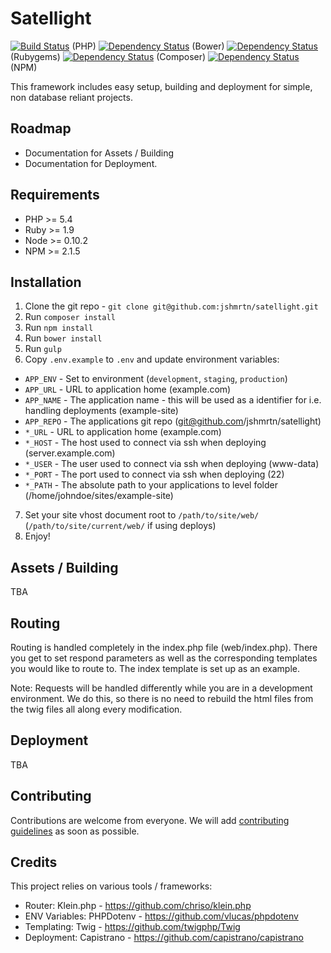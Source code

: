 # Satellight
[![Build Status](https://travis-ci.org/jshmrtn/satellight.svg)](https://travis-ci.org/jshmrtn/satellight) (PHP)
[![Dependency Status](https://www.versioneye.com/user/projects/561b7c2ea193340f32001204/badge.svg?style=flat)](https://www.versioneye.com/user/projects/561b7c2ea193340f32001204) (Bower)
[![Dependency Status](https://www.versioneye.com/user/projects/561b7c2fa193340f2f001417/badge.svg?style=flat)](https://www.versioneye.com/user/projects/561b7c2fa193340f2f001417) (Rubygems)
[![Dependency Status](https://www.versioneye.com/user/projects/561b7c2fa193340f28001303/badge.svg?style=flat)](https://www.versioneye.com/user/projects/561b7c2fa193340f28001303) (Composer)
[![Dependency Status](https://www.versioneye.com/user/projects/561b7c30a193340f3200120e/badge.svg?style=flat)](https://www.versioneye.com/user/projects/561b7c30a193340f3200120e) (NPM)

This framework includes easy setup, building and deployment for simple, non database reliant projects.

## Roadmap
* Documentation for Assets / Building
* Documentation for Deployment.

## Requirements

* PHP >= 5.4
* Ruby >= 1.9
* Node >= 0.10.2
* NPM >= 2.1.5

## Installation

1. Clone the git repo - `git clone git@github.com:jshmrtn/satellight.git`
2. Run `composer install`
3. Run `npm install`
4. Run `bower install`
5. Run `gulp`
6. Copy `.env.example` to `.env` and update environment variables:
  * `APP_ENV` - Set to environment (`development`, `staging`, `production`)
  * `APP_URL` - URL to application home (example.com)
  * `APP_NAME` - The application name - this will be used as a identifier for i.e. handling deployments (example-site)
  * `APP_REPO` - The applications git repo (git@github.com/jshmrtn/satellight)
  * `*_URL` - URL to application home (example.com)
  * `*_HOST` - The host used to connect via ssh when deploying (server.example.com)
  * `*_USER` - The user used to connect via ssh when deploying (www-data)
  * `*_PORT` - The port used to connect via ssh when deploying (22)
  * `*_PATH` - The absolute path to your applications to level folder (/home/johndoe/sites/example-site)
7. Set your site vhost document root to `/path/to/site/web/` (`/path/to/site/current/web/` if using deploys)
8. Enjoy!

## Assets / Building

TBA

## Routing

Routing is handled completely in the index.php file (web/index.php).
There you get to set respond parameters as well as the corresponding templates you would like to route to.
The index template is set up as an example.

Note: Requests will be handled differently while you are in a development environment. We do this, so there is no need to rebuild the html files from the twig files all along every modification.

## Deployment

TBA

## Contributing

Contributions are welcome from everyone. We will add [contributing guidelines](CONTRIBUTING.md) as soon as possible.

## Credits

This project relies on various tools / frameworks:
* Router: Klein.php - https://github.com/chriso/klein.php
* ENV Variables: PHPDotenv - https://github.com/vlucas/phpdotenv
* Templating: Twig - https://github.com/twigphp/Twig
* Deployment: Capistrano - https://github.com/capistrano/capistrano
